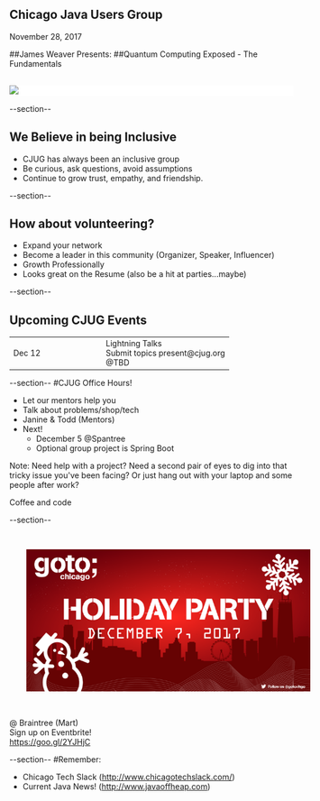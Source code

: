 ## Chicago Java Users Group

November 28, 2017

##James Weaver Presents:
##Quantum Computing Exposed - The Fundamentals


<div style="background-color: white; margin-top: 30px;">
	<img src="images/cjug.gif" style="border: none; box-shadow: none;"/>
</div>

--section--
## We Believe in being Inclusive
 * CJUG has always been an inclusive group
 * Be curious, ask questions, avoid assumptions
 * Continue to grow trust, empathy, and friendship.

--section--

## How about volunteering?
 * Expand your network
 * Become a leader in this community (Organizer, Speaker, Influencer)
 * Growth Professionally
 * Looks great on the Resume (also be a hit at parties...maybe)

--section--

## Upcoming CJUG Events
<table class="upcoming-events"  width=800>
<tr>
  <td width=150>Dec 12</td>
  <td>
    Lightning Talks<br/>
    Submit topics present@cjug.org<br/>
    @TBD
  </td>
</tr>

</table>

--section--
#CJUG Office Hours!
* Let our mentors help you
* Talk about problems/shop/tech
* Janine &amp; Todd (Mentors)
* Next!
  * December 5 @Spantree
  * Optional group project is Spring Boot

Note:
Need help with a project? Need a second pair of eyes to dig into that
tricky issue you've been facing? Or just hang out with your laptop
and some people after work?

Coffee and code

--section--

<img src="images/2017-goto-holiday.png" style="border:none; box-shadow:none; margin: 30px; background:white"/>

@ Braintree (Mart)<br/>
Sign up on Eventbrite!<br />
https://goo.gl/2YJHjC


--section--
#Remember:
 * Chicago Tech Slack (http://www.chicagotechslack.com/)
 * Current Java News! (http://www.javaoffheap.com)
